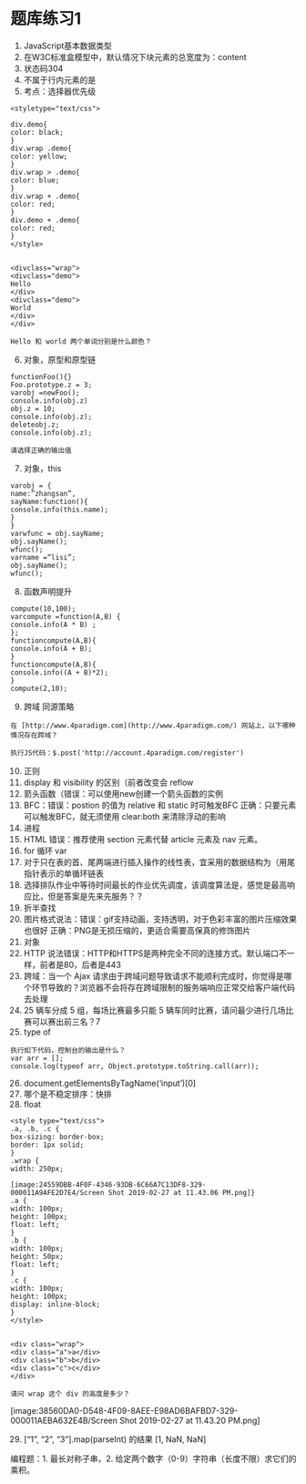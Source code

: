 # 题库练习1
1. JavaScript基本数据类型
2. 在W3C标准盒模型中，默认情况下块元素的总宽度为：content
3. 状态码304
4. 不属于行内元素的是<td />
5. 考点：选择器优先级
```
<styletype="text/css">

div.demo{
color: black;
}
div.wrap .demo{
color: yellow;
}
div.wrap > .demo{
color: blue;
}
div.wrap + .demo{
color: red;
}
div.demo + .demo{
color: red;
}
</style>


<divclass="wrap">
<divclass="demo">
Hello
</div>
<divclass="demo">
World
</div>
</div>

Hello 和 world 两个单词分别是什么颜色？

```
6. 对象，原型和原型链
```
functionFoo(){}
Foo.prototype.z = 3;
varobj =newFoo();
console.info(obj.z)
obj.z = 10;
console.info(obj.z);
deleteobj.z;
console.info(obj.z);

请选择正确的输出值
```

7. 对象，this

```
varobj = {
name:”zhangsan”,
sayName:function(){
console.info(this.name);
}
}
varwfunc = obj.sayName;
obj.sayName();
wfunc();
varname =“lisi”;
obj.sayName();
wfunc();
```

8. 函数声明提升
```
compute(10,100);
varcompute =function(A,B) {
console.info(A * B) ;
};
functioncompute(A,B){
console.info(A + B);
}
functioncompute(A,B){
console.info((A + B)*2);
}
compute(2,10);
```

9. 跨域 同源策略

```
在 [http://www.4paradigm.com](http://www.4paradigm.com/) 网站上，以下哪种情况存在跨域？

执行JS代码：$.post('http://account.4paradigm.com/register')

```

10. 正则
11. display 和 visibility 的区别（前者改变会 reflow
12. 箭头函数（错误：可以使用new创建一个箭头函数的实例
13. BFC：错误：postion 的值为 relative 和 static 时可触发BFC
正确：只要元素可以触发BFC，就无须使用 clear:both 来清除浮动的影响
14. 进程
15. HTML  错误：推荐使用 section 元素代替 article 元素及 nav 元素。
16. for 循环 var
17. 对于只在表的首、尾两端进行插入操作的线性表，宜采用的数据结构为（用尾指针表示的单循环链表
18. 选择排队作业中等待时间最长的作业优先调度，该调度算法是，感觉是最高响应比，但是答案是先来先服务？？
19. 折半查找
20. 图片格式说法：错误：gif支持动画，支持透明，对于色彩丰富的图片压缩效果也很好
正确：PNG是无损压缩的，更适合需要高保真的修饰图片
21. 对象
22. HTTP 说法错误：HTTP和HTTPS是两种完全不同的连接方式。默认端口不一样，前者是80，后者是443
23. 跨域：当一个 Ajax 请求由于跨域问题导致请求不能顺利完成时，你觉得是哪个环节导致的？浏览器不会将存在跨域限制的服务端响应正常交给客户端代码去处理
24. 25 辆车分成 5 组，每场比赛最多只能 5 辆车同时比赛，请问最少进行几场比赛可以赛出前三名？7
25. type of
```
执行如下代码，控制台的输出是什么？
var arr = [];
console.log(typeof arr, Object.prototype.toString.call(arr));
```
26. document.getElementsByTagName(‘input’)[0]
27. 哪个是不稳定排序：快排
28. float

```
<style type="text/css">
.a, .b, .c {
box-sizing: border-box;
border: 1px solid;
}
.wrap {
width: 250px;

[image:24559DBB-4F0F-4346-93DB-6C66A7C13DF8-329-000011A9AFE2D7E4/Screen Shot 2019-02-27 at 11.43.06 PM.png]}
.a {
width: 100px;
height: 100px;
float: left;
}
.b {
width: 100px;
height: 50px;
float: left;
}
.c {
width: 100px;
height: 100px;
display: inline-block;
}
</style>


<div class="wrap">
<div class="a">a</div>
<div class="b">b</div>
<div class="c">c</div>
</div>

请问 wrap 这个 div 的高度是多少？

```

[image:38560DA0-D548-4F09-8AEE-E98AD6BAFBD7-329-000011AEBA632E4B/Screen Shot 2019-02-27 at 11.43.20 PM.png]

29. [“1”, “2”, “3”].map(parseInt) 的结果 [1, NaN, NaN]

编程题：1. 最长对称子串，2. 给定两个数字（0-9）字符串（长度不限）求它们的乘积。